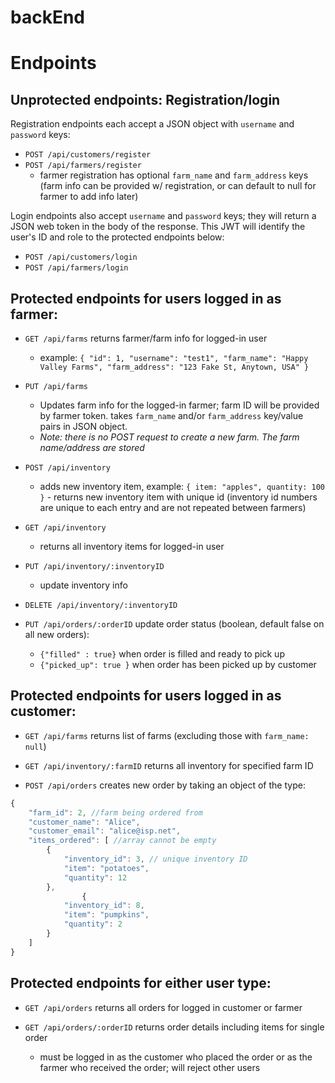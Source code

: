 # backEnd

# Endpoints

## Unprotected endpoints: Registration/login

Registration endpoints each accept a JSON object with `username` and `password` keys:
- `POST /api/customers/register`
- `POST /api/farmers/register`
    - farmer registration has optional `farm_name` and `farm_address` keys (farm info can be provided w/ registration, or can default to null for farmer to add info later)

Login endpoints also accept `username` and `password` keys; they will return a JSON web token in the body of the response. This JWT will identify the user's ID and role to the protected endpoints below: 
- `POST /api/customers/login`
- `POST /api/farmers/login`
    

## Protected endpoints for users logged in as farmer:

- `GET /api/farms` returns farmer/farm info for logged-in user 
  - example: ```{
  "id": 1,
  "username": "test1",
  "farm_name": "Happy Valley Farms",
  "farm_address": "123 Fake St, Anytown, USA"
}```

- `PUT /api/farms`
    - Updates farm info for the logged-in farmer; farm ID will be provided by farmer token. takes `farm_name` and/or `farm_address` key/value pairs in JSON object.
    - _Note: there is no POST request to create a new farm. The farm name/address are stored_

- `POST /api/inventory`
    - adds new inventory item, example: `{ item: "apples", quantity: 100 }` - returns new inventory item with unique id (inventory id numbers are unique to each entry and are not repeated between farmers)

- `GET /api/inventory`
    - returns all inventory items for logged-in user

- `PUT /api/inventory/:inventoryID`
    - update inventory info

- `DELETE /api/inventory/:inventoryID`

- `PUT /api/orders/:orderID` update order status (boolean, default false on all new orders):
    - `{"filled" : true}` when order is filled and ready to pick up
    - `{"picked_up": true }` when order has been picked up by customer

## Protected endpoints for users logged in as customer:

- `GET /api/farms` returns list of farms (excluding those with `farm_name: null`)

- `GET /api/inventory/:farmID` returns all inventory for specified farm ID

- `POST /api/orders` creates new order by taking an object of the type:
```js
{
    "farm_id": 2, //farm being ordered from
    "customer_name": "Alice",
    "customer_email": "alice@isp.net",
    "items_ordered": [ //array cannot be empty
        {
            "inventory_id": 3, // unique inventory ID
            "item": "potatoes",
            "quantity": 12
        },
                {
            "inventory_id": 8,
            "item": "pumpkins",
            "quantity": 2
        }
    ] 
}
```

## Protected endpoints for either user type:

- `GET /api/orders` returns all orders for logged in customer or farmer

- `GET /api/orders/:orderID` returns order details including items for single order
    - must be logged in as the customer who placed the order or as the farmer who received the order; will reject other users